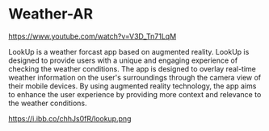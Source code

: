 # Weather-AR


https://www.youtube.com/watch?v=V3D_Tn71LqM

LookUp is a weather forcast app based on augmented reality.  LookUp is designed to provide users with a unique and engaging experience of checking the weather conditions. The app is designed to overlay real-time weather information on the user's surroundings through the camera view of their mobile devices. By using augmented reality technology, the app aims to enhance the user experience by providing more context and relevance to the weather conditions.


https://i.ibb.co/chhJs0fR/lookup.png
